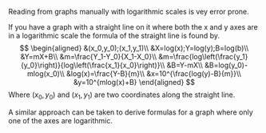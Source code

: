 Reading from graphs manually with logarithmic scales is vey error prone. 

If you have a graph with a straight line on it where both the x and y axes are in a logarithmic scale the formula of the straight line is found by.  
$$
\begin{aligned}
&(x_0,y_0);(x_1,y_1)\\
&X=log(x);Y=log(y);B=log(b)\\
&Y=mX+B\\
&m=\frac{Y_1-Y_0}{X_1-X_0}\\
&m=\frac{log\left(\frac{y_1}{y_0}\right)}{log\left(\frac{x_1}{x_0}\right)}\\
&B=Y-mX\\
&B=log(y_0)-mlog(x_0)\\
&log(x)=\frac{Y-B}{m}\\
&x=10^{\frac{log(y)-B}{m}}\\
&y=10^{mlog(x)+B}
\end{aligned}
$$
Where $(x_0,y_0)$ and $(x_1,y_1)$ are two coordinates along the straight line.

A similar approach can be taken to derive formulas for a graph where only one of the axes are logarithmic.